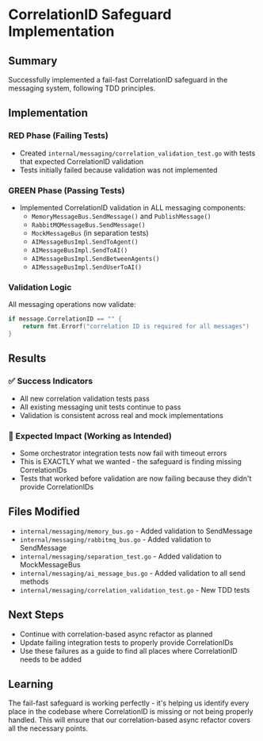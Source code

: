 # CorrelationID Safeguard Implementation

## Summary
Successfully implemented a fail-fast CorrelationID safeguard in the messaging system, following TDD principles.

## Implementation

### RED Phase (Failing Tests)
- Created `internal/messaging/correlation_validation_test.go` with tests that expected CorrelationID validation
- Tests initially failed because validation was not implemented

### GREEN Phase (Passing Tests)
- Implemented CorrelationID validation in ALL messaging components:
  - `MemoryMessageBus.SendMessage()` and `PublishMessage()` 
  - `RabbitMQMessageBus.SendMessage()`
  - `MockMessageBus` (in separation tests)
  - `AIMessageBusImpl.SendToAgent()`
  - `AIMessageBusImpl.SendToAI()`
  - `AIMessageBusImpl.SendBetweenAgents()`
  - `AIMessageBusImpl.SendUserToAI()`

### Validation Logic
All messaging operations now validate:
```go
if message.CorrelationID == "" {
    return fmt.Errorf("correlation ID is required for all messages")
}
```

## Results

### ✅ Success Indicators
- All new correlation validation tests pass
- All existing messaging unit tests continue to pass
- Validation is consistent across real and mock implementations

### 🚨 Expected Impact (Working as Intended)
- Some orchestrator integration tests now fail with timeout errors
- This is EXACTLY what we wanted - the safeguard is finding missing CorrelationIDs
- Tests that worked before validation are now failing because they didn't provide CorrelationIDs

## Files Modified
- `internal/messaging/memory_bus.go` - Added validation to SendMessage
- `internal/messaging/rabbitmq_bus.go` - Added validation to SendMessage  
- `internal/messaging/separation_test.go` - Added validation to MockMessageBus
- `internal/messaging/ai_message_bus.go` - Added validation to all send methods
- `internal/messaging/correlation_validation_test.go` - New TDD tests

## Next Steps
- Continue with correlation-based async refactor as planned
- Update failing integration tests to properly provide CorrelationIDs
- Use these failures as a guide to find all places where CorrelationID needs to be added

## Learning
The fail-fast safeguard is working perfectly - it's helping us identify every place in the codebase where CorrelationID is missing or not being properly handled. This will ensure that our correlation-based async refactor covers all the necessary points.
